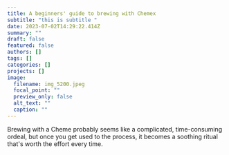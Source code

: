 ```yaml
---
title: A beginners' guide to brewing with Chemex
subtitle: "this is subtitle "
date: 2023-07-02T14:29:22.414Z
summary: ""
draft: false
featured: false
authors: []
tags: []
categories: []
projects: []
image:
  filename: img_5200.jpeg
  focal_point: ""
  preview_only: false
  alt_text: ""
  caption: ""
---
```

Brewing with a Cheme probably seems like a complicated, time-consuming ordeal, but once you get used to the process, it becomes a soothing ritual that's worth the effort every time.